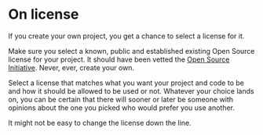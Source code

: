 # On license

If you create your own project, you get a chance to select a license for it.

Make sure you select a known, public and established existing Open Source
license for your project. It should have been vetted the [Open Source
Initiative](https://opensource.org/). Never, ever, create your own.

Select a license that matches what you want your project and code to be and
how it should be allowed to be used or not. Whatever your choice lands on, you
can be certain that there will sooner or later be someone with opinions about
the one you picked who would prefer you use another.

It might not be easy to change the license down the line.
